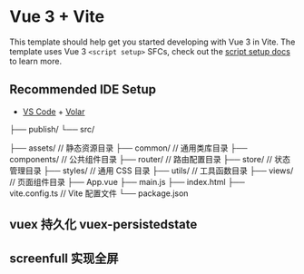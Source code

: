 # Vue 3 + Vite

This template should help get you started developing with Vue 3 in Vite. The template uses Vue 3 `<script setup>` SFCs, check out the [script setup docs](https://v3.vuejs.org/api/sfc-script-setup.html#sfc-script-setup) to learn more.

## Recommended IDE Setup

- [VS Code](https://code.visualstudio.com/) + [Volar](https://marketplace.visualstudio.com/items?itemName=Vue.volar)

├── publish/
└── src/

├── assets/ // 静态资源目录
├── common/ // 通用类库目录
├── components/ // 公共组件目录
├── router/ // 路由配置目录
├── store/ // 状态管理目录
├── styles/ // 通用 CSS 目录
├── utils/ // 工具函数目录
├── views/ // 页面组件目录
├── App.vue
├── main.js
├── index.html
├── vite.config.ts // Vite 配置文件
└── package.json

## vuex 持久化 vuex-persistedstate

## screenfull 实现全屏

